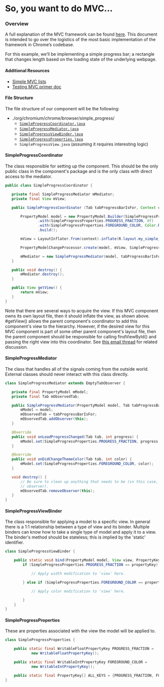 # So, you want to do MVC...

### Overview
A full explanation of the MVC framework can be found [here](https://docs.google.com/document/d/1nP9NjTvsSMZvkR_aWRZPdy67wRINomgQ7AfEtbsIwzg). This document is intended to go over the logistics of the most basic implementation of the framework in Chrome’s codebase.

For this example, we’ll be implementing a simple progress bar; a rectangle that changes length based on the loading state of the underlying webpage.

#### Additional Resources
* [Simple MVC lists](https://chromium.googlesource.com/chromium/src/+/HEAD/docs/ui/android/mvc_simple_list_tutorial.md)
* [Testing MVC primer doc](https://docs.google.com/document/d/1Mel7f4lE_osFjnttkxu1wcUf_k9CmIzPv6oxwCw9tx4/edit#)

#### File Structure
The file structure of our component will be the following:
* ./org/chromium/chrome/browser/simple_progress/
  * [`SimpleProgressCoordinator.java`](#SimpleProgressCoordinator)
  * [`SimpleProgressMediator.java`](#SimpleProgressMediator)
  * [`SimpleProgressViewBinder.java`](#SimpleProgressViewBinder)
  * [`SimpleProgressProperties.java`](#SimpleProgressProperties)
  * `SimpleProgressView.java` (assuming it requires interesting logic)

#### SimpleProgressCoordinator
The class responsible for setting up the component. This should be the only public class in the component's package and is the only class with direct access to the mediator.

```java
public class SimpleProgressCoordinator {

   private final SimpleProgressMediator mMediator;
   private final View mView;

   public SimpleProgressCoordinator (Tab tabProgressBarIsFor, Context context) {

       PropertyModel model = new PropertyModel.Builder(SimpleProgressProperties.ALL_KEYS)
               .with(SimpleProgressProperties.PROGRESS_FRACTION, 0f)
               .with(SimpleProgressProperties.FOREGROUND_COLOR, Color.RED)
               .build();

       mView = LayoutInflater.from(context).inflate(R.layout.my_simple_progress_bar);

       PropertyModelChangeProcessor.create(model, mView, SimpleProgressViewBinder::bind);

       mMediator = new SimpleProgressMediator(model, tabProgressBarIsFor);
   }

   public void destroy() {
       mMediator.destroy();
   }

   public View getView() {
       return mView;
   }
}
```
Note that there are several ways to acquire the view. If this MVC component owns its own layout file, then it should inflate the view, as shown above. #getView() allows the parent component's coordinator to add this component's view to the hierarchy. However, if the desired view for this MVC component is part of some other parent component's layout file, then the parent component should be responsible for calling findViewById() and passing the right view into this coordinator. See [this email thread](http://g/clank-frontend/u8x2PBa5EfI) for related discussion.

#### SimpleProgressMediator
The class that handles all of the signals coming from the outside world. External classes should never interact with this class directly.

```java
class SimpleProgressMediator extends EmptyTabObserver {

   private final PropertyModel mModel;
   private final Tab mObservedTab;

   public SimpleProgressMediator(PropertyModel model, Tab tabProgressBarIsFor) {
       mModel = model;
       mObservedTab = tabProgressBarIsFor;
       mObservedTab.addObserver(this);
   }

   @Override
   public void onLoadProgressChanged(Tab tab, int progress) {
       mModel.set(SimpleProgressProperties.PROGRESS_FRACTION, progress / 100f);
   }

   @Override
   public void onDidChangeThemeColor(Tab tab, int color) {
       mModel.set(SimpleProgressProperties.FOREGROUND_COLOR, color);
   }

   void destroy() {
       // Be sure to clean up anything that needs to be (in this case, detach the tab
       // observer).
       mObservedTab.removeObserver(this);
   }
}
```

#### SimpleProgressViewBinder
The class responsible for applying a model to a specific view. In general there is a 1:1 relationship between a type of view and its binder. Multiple binders can know how to take a single type of model and apply it to a view. The binder's method should be stateless; this is implied by the 'static' identifier.

```java
class SimpleProgressViewBinder {

    public static void bind(PropertyModel model, View view, PropertyKey propertyKey) {
        if (SimpleProgressProperties.PROGRESS_FRACTION == propertyKey) {

            // Apply width modification to 'view' here.

        } else if (SimpleProgressProperties.FOREGROUND_COLOR == propertyKey) {

            // Apply color modification to 'view' here.

        }
    }
}
```

#### SimpleProgressProperties
These are properties associated with the view the model will be applied to.

```java
class SimpleProgressProperties {

    public static final WritableFloatPropertyKey PROGRESS_FRACTION =
            new WritableFloatPropertyKey();

    public static final WritableIntPropertyKey FOREGROUND_COLOR =
            new WritableIntPropertyKey();

    public static final PropertyKey[] ALL_KEYS = {PROGRESS_FRACTION, FOREGROUND_COLOR};
}
```
